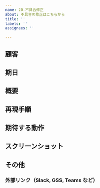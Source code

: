 ```yaml
---
name: 20.不具合修正
about: 不具合の修正はこちらから
title: ''
labels: ''
assignees: ''

---
```


## 顧客


## 期日


## 概要


## 再現手順


## 期待する動作


## スクリーンショット


## その他
### 外部リンク（Slack, GSS, Teams など）
